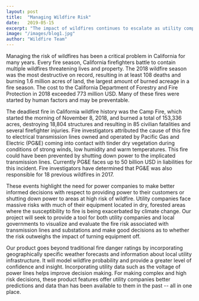 ```yaml
---
layout: post
title:  "Managing Wildfire Risk"
date:   2019-05-15
excerpt: "The impact of wildfires continues to escalate as utility companies struggle to manage risk."
image: "/images/blog1.jpg"
author: "Wildfire Team"
---
```


Managing the risk of wildfires has been a critical problem in California for many years. Every fire season, California firefighters battle to contain multiple wildfires threatening lives and property. The 2018 wildfire season was the most destructive on record, resulting in at least 108 deaths and burning 1.6 million acres of land, the largest amount of burned acreage in a fire season. The cost to the California Department of Forestry and Fire Protection in 2018 exceeded 773 million USD. Many of these fires were started by human factors and may be preventable. 

The deadliest fire in California wildfire history was the Camp Fire, which started the morning of November 8, 2018, and burned a total of 153,336 acres, destroying 18,804 structures and resulting in 85 civilian fatalities and several firefighter injuries. Fire investigators attributed the cause of this fire to electrical transmission lines owned and operated by Pacific Gas and Electric (PG&E) coming into contact with tinder dry vegetation during conditions of strong winds, low humidity and warm temperatures. This fire could have been prevented by shutting down power to the implicated transmission lines. Currently PG&E faces up to 50 billion USD in liabilities for this incident. Fire investigators have determined that PG&E was also responsible for 18 previous wildfires in 2017. 

These events highlight the need for power companies to make better informed decisions with respect to providing power to their customers or shutting down power to areas at high risk of wildfire. Utility companies face massive risks with much of their equipment located in dry, forested areas where the susceptibility to fire is being exacerbated by climate change. Our project will seek to provide a tool for both utility companies and local governments to visualize and evaluate the fire risk associated with transmission lines and substations and make good decisions as to whether the risk outweighs the impact of turning equipment off.

Our product goes beyond traditional fire danger ratings by incorporating geographically specific weather forecasts and information about local utility infrastructure. It will model wildfire probability and provide a greater level of confidence and insight. Incorporating utility data such as the voltage of power lines helps improve decision making.  For making complex and high risk decisions, these product features offer utility companies better predictions and data than has been available to them in the past -- all in one place.
